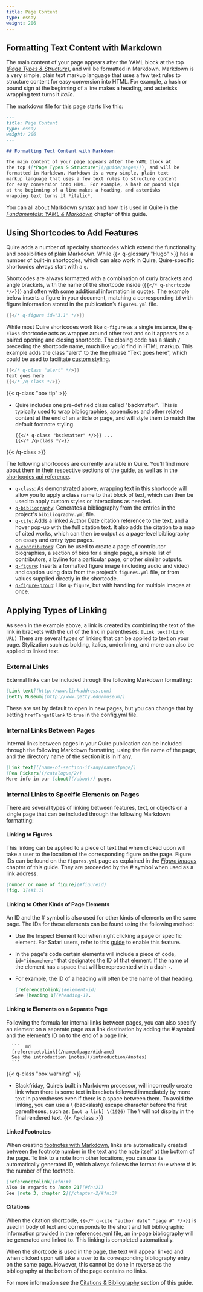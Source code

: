 ```yaml
---
title: Page Content
type: essay
weight: 206
---
```


## Formatting Text Content with Markdown

The main content of your page appears after the YAML block at the top ([*Page Types & Structure*](/guide/pages/)), and will be formatted in Markdown. Markdown is a very simple, plain text markup language that uses a few text rules to structure content for easy conversion into HTML. For example, a hash or pound sign at the beginning of a line makes a heading, and asterisks wrapping text turns it *italic*. 

The markdown file for this page starts like this:

```md
---
title: Page Content
type: essay
weight: 206
---

## Formatting Text Content with Markdown

The main content of your page appears after the YAML block at 
the top ([*Page Types & Structure*](/guide/pages/)), and will be 
formatted in Markdown. Markdown is a very simple, plain text 
markup language that uses a few text rules to structure content 
for easy conversion into HTML. For example, a hash or pound sign 
at the beginning of a line makes a heading, and asterisks 
wrapping text turns it *italic*. 
```

You can all about Markdown syntax and how it is used in Quire in the [*Fundamentals: YAML & Markdown*](/guide/fundamentals/) chapter of this guide.

## Using Shortcodes to Add Features

Quire adds a number of specialty shortcodes which extend the functionality and possibilities of plain Markdown. While {{< q-glossary "Hugo" >}} has a number of built-in shortcodes, which can also work in Quire, Quire-specific shortcodes always start with a `q`.

Shortcodes are always formatted with a combination of curly brackets and angle brackets, with the name of the shortcode inside (`{{</* q-shortcode */>}}`) and often with some additional information in quotes. The example below inserts a figure in your document, matching a corresponding `id` with figure information stored in the publication’s `figures.yml` file.

```go
{{</* q-figure id="3.1" */>}}
```

While most Quire shortcodes work like `q-figure` as a single instance, the `q-class` shortcode acts as wrapper around other text and so it appears as a paired opening and closing shortcode. The closing code has a slash `/` preceding the shortcode name, much like you’d find in HTML markup. This example adds the class "alert" to the the phrase "Text goes here", which could be used to facilitate [custom styling](/guide/styles-customization/).

```go
{{</* q-class "alert" */>}}
Text goes here
{{</* /q-class */>}}
```

{{< q-class "box tip" >}}
- Quire includes one pre-defined class called "backmatter". This is typically used to wrap bibliographies, appendices and other related content at the end of an article or page, and will style them to match the default footnote styling.
    ```
    {{</* q-class "bsckmatter" */>}} ...
    {{</* /q-class */>}}
    ```
{{< /q-class >}} 

The following shortcodes are currently available in Quire. You’ll find more about them in their respective sections of the guide, as well as in the [shortcodes api reference](/api-docs/shortcodes/).

- `q-class`: As demonstrated above, wrapping text in this shortcode will allow you to apply a class name to that block of text, which can then be used to apply custom styles or interactions as needed.
- [`q-bibliography`](/guide/citation-bibliographies/): Generates a bibliography from the entries in the project's `bibiliography.yml` file.
- [`q-cite`](/guide/citation-bibliographies/): Adds a linked Author Date citation reference to the text, and a hover pop-up with the full citation text. It also adds the citation to a map of cited works, which can then be output as a page-level bibliography on essay and entry type pages.
- [`q-contributors`](/guide/contributor/): Can be used to create a page of contributor biographies, a section of bios for a single page, a simple list of contributors, a byline for a particular page, or other similar outputs.
- [`q-figure`](/guide/figure-images/): Inserts a formatted figure image (including audio and video) and caption using data from the project’s `figures.yml` file, or from values supplied directly in the shortcode.
- [`q-figure-group`](/guide/figure-images/): Like `q-figure`, but with handling for multiple images at once.

## Applying Types of Linking

As seen in the example above, a link is created by combining the text of the link in brackets with the url of the link in parentheses: `[Link text](Link URL)` There are several types of linking that can be applied to text on your page. Stylization such as bolding, italics, underlining, and more can also be applied to linked text.

### External Links

External links can be included through the following Markdown formatting:

```md
[Link text](http://www.linkaddress.com)
[Getty Museum](http://www.getty.edu/museum/)
```

These are set by default to open in new pages, but you can change that by setting `hrefTargetBlank` to `true` in the config.yml file.

### Internal Links Between Pages

Internal links between pages in your Quire publication can be included through the following Markdown formatting, using the file name of the page, and the directory name of the section it is in if any.

```md
[Link text](/name-of-section-if-any/nameofpage/)
[Pea Pickers](/catalogue/2/)
More info in our [about](/about/) page.
```

### Internal Links to Specific Elements on Pages

There are several types of linking between features, text, or objects on a single page that can be included through the following Markdown formatting:

#### Linking to Figures

This linking can be applied to a piece of text that when clicked upon will take a user to the location of the corresponding figure on the page. Figure IDs can be found on the `figures.yml` page as explained in the [*Figure Images*](/guide/figure-images/) chapter of this guide. They are proceeded by the # symbol when used as a link address.

```md
[number or name of figure](#figureid)
[fig. 1](#1.1)
```

#### Linking to Other Kinds of Page Elements

An ID and the # symbol is also used for other kinds of elements on the same page. The IDs for these elements can be found using the following method:
  
- Use the Inspect Element tool when right clicking a page or specific element. For Safari users, refer to this [guide](https://apple.stackexchange.com/questions/139767/inspect-element-in-safari) to enable this feature.

- In the page's code certain elements will include a piece of code, `id="idnamehere"` that designates the ID of that element. If the name of the element has a space that will be represented with a dash `-`.
  
- For example, the ID of a heading will often be the name of that heading.

    ```md
    [referencetolink](#element-id)
    See [heading 1](#heading-1).
    ```

#### Linking to Elements on a Separate Page

Following the formula for internal links between pages, you can also specify an element on a separate page as a link destination by adding the # symbol and the element’s ID on to the end of a page link.

      ```  md
      [referencetolink](/nameofpage/#idname)
      See the introduction [notes](/introduction/#notes)
      ```
  
{{< q-class "box warning" >}}
- Blackfriday, Quire’s built in Markdown processor, will incorrectly create link when there is some text in brackets followed immediately by more text in parentheses even if there is a space between them. To avoid the linking, you can use a \ (backslash) escape character before the first parentheses, such as: `[not a link] \(1926)`  The \ will not display in the final rendered text.
{{< /q-class >}}

#### Linked Footnotes

When creating [footnotes with Markdown](/guide/fundamentals/#footnotes), links are automatically created between the footnote number in the text and the note itself at the bottom of the page. To link to a note from other locations, you can use its automatically generated ID, which always follows the format `fn:#` where # is the number of the footnote. 

```md
[referencetolink](#fn:#)
Also in regards to [note 21](#fn:21)
See [note 3, chapter 2](/chapter-2/#fn:3)
```

#### Citations

When the citation shortcode, `{{</* q-cite "author date" "page #" */>}}` is used in body of text and corresponds to the short and full bibliographic information provided in the references.yml file, an in-page bibliography will be generated and linked to. This linking is completed automatically.

When the shortcode is used in the page, the text will appear linked and when clicked upon will take a user to its corresponding bibliography entry on the same page. However, this cannot be done in reverse as the bibliography at the bottom of the page contains no links.

For more information see the [Citations & Bibliography](/guide/citation-bibliographies/) section of this guide.

